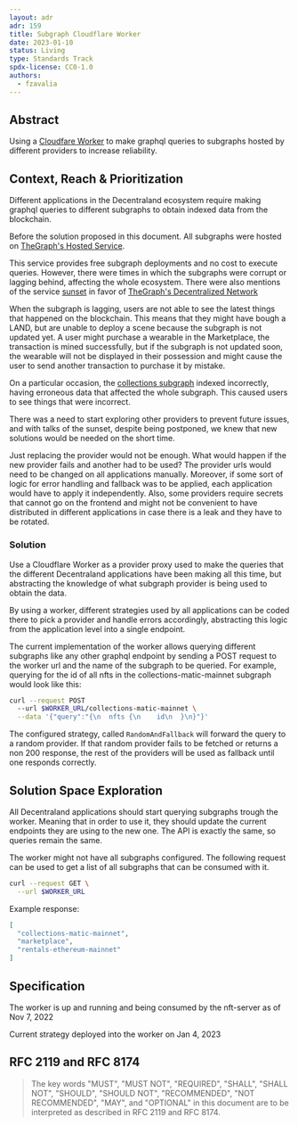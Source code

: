 ```yaml
---
layout: adr
adr: 159 
title: Subgraph Cloudflare Worker
date: 2023-01-10
status: Living
type: Standards Track
spdx-license: CC0-1.0
authors:
  - fzavalia
---
```


## Abstract

Using a [Cloudfare Worker](https://workers.cloudflare.com/) to make graphql queries to subgraphs hosted by different providers to increase reliability.

## Context, Reach & Prioritization

Different applications in the Decentraland ecosystem require making graphql queries to different subgraphs to obtain indexed data from the blockchain.

Before the solution proposed in this document. All subgraphs were hosted on [TheGraph's Hosted Service](https://thegraph.com/hosted-service).

This service provides free subgraph deployments and no cost to execute queries. However, there were times in which the subgraphs were corrupt or lagging behind, affecting the whole ecosystem. There were also mentions of the service [sunset](https://thegraph.com/blog/sunsetting-hosted-service/) in favor of [TheGraph's Decentralized Network](https://thegraph.com/studio/)

When the subgraph is lagging, users are not able to see the latest things that happened on the blockchain. This means that they might have bough a LAND, but are unable to deploy a scene because the subgraph is not updated yet. A user might purchase a wearable in the Marketplace, the transaction is mined successfully, but if the subgraph is not updated soon, the wearable will not be displayed in their possession and might cause the user to send another transaction to purchase it by mistake.

On a particular occasion, the [collections subgraph](https://thegraph.com/hosted-service/subgraph/decentraland/collections-matic-mainnet) indexed incorrectly, having erroneous data that affected the whole subgraph. This caused users to see things that were incorrect.

There was a need to start exploring other providers to prevent future issues, and with talks of the sunset, despite being postponed, we knew that new solutions would be needed on the short time.

Just replacing the provider would not be enough. What would happen if the new provider fails and another had to be used? The provider urls would need to be changed on all applications manually. Moreover, if some sort of logic for error handling and fallback was to be applied, each application would have to apply it independently. Also, some providers require secrets that cannot go on the frontend and might not be convenient to have distributed in different applications in case there is a leak and they have to be rotated.

### Solution

Use a Cloudflare Worker as a provider proxy used to make the queries that the different Decentraland applications have been making all this time, but abstracting the knowledge of what subgraph provider is being used to obtain the data. 

By using a worker, different strategies used by all applications can be coded there to pick a provider and handle errors accordingly, abstracting this logic from the application level into a single endpoint.

The current implementation of the worker allows querying different subgraphs like any other graphql endpoint by sending a POST request to the worker url and the name of the subgraph to be queried. For example, querying for the id of all nfts in the collections-matic-mainnet subgraph would look like this:

```sh
curl --request POST 
  --url $WORKER_URL/collections-matic-mainnet \
  --data '{"query":"{\n  nfts {\n    id\n  }\n}"}'
```

The configured strategy, called `RandomAndFallback` will forward the query to a random provider. If that random provider fails to be fetched or returns a non 200 response, the rest of the providers will be used as fallback until one responds correctly.

## Solution Space Exploration

All Decentraland applications should start querying subgraphs trough the worker. Meaning that in order to use it, they should update the current endpoints they are using to the new one. The API is exactly the same, so queries remain the same.

The worker might not have all subgraphs configured. The following request can be used to get a list of all subgraphs that can be consumed with it.

```bash
curl --request GET \
  --url $WORKER_URL
```

Example response: 

```json
[
  "collections-matic-mainnet",
  "marketplace",
  "rentals-ethereum-mainnet"
]
```


## Specification

The worker is up and running and being consumed by the nft-server as of Nov 7, 2022

Current strategy deployed into the worker on Jan 4, 2023 

## RFC 2119 and RFC 8174

> The key words "MUST", "MUST NOT", "REQUIRED", "SHALL", "SHALL NOT", "SHOULD", "SHOULD NOT", "RECOMMENDED", "NOT RECOMMENDED", "MAY", and "OPTIONAL" in this document are to be interpreted as described in RFC 2119 and RFC 8174.
